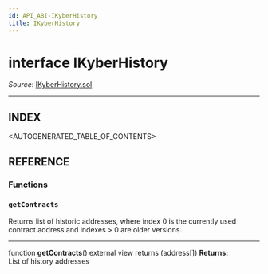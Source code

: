 ```yaml
---
id: API_ABI-IKyberHistory
title: IKyberHistory
---
```

[//]: # (tagline)
# interface IKyberHistory

*Source*: [IKyberHistory.sol](https://github.com/KyberNetwork/smart-contracts/blob/master/contracts/IKyberHistory.sol)
___

## INDEX

<AUTOGENERATED_TABLE_OF_CONTENTS>

## REFERENCE

### Functions

### `getContracts`
Returns list of historic addresses, where index 0 is the currently used contract address and indexes > 0 are older versions.
___
function __getContracts__() external view returns (address[])
**Returns:**\
List of history addresses
